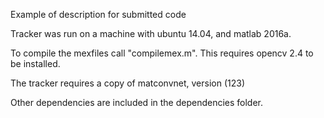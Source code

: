 Example of description for submitted code

Tracker was run on a machine with ubuntu 14.04, and matlab 2016a.

To compile the mexfiles call "compilemex.m". This requires opencv 2.4 to be installed.

The tracker requires a copy of matconvnet, version (123)

Other dependencies are included in the dependencies folder.